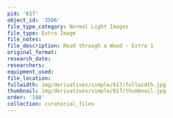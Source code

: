 ```yaml
---
pid: '617'
object_id: '3506'
file_type_category: Normal Light Images
file_type: Extra Image
file_notes:
file_description: Road through a Wood - Extra 1
original_format:
research_date:
researchers:
equipment_used:
file_location:
fullwidth: img/derivatives/simple/617/fullwidth.jpg
thumbnail: img/derivatives/simple/617/thumbnail.jpg
order: '188'
collection: curatorial_files
---
```

